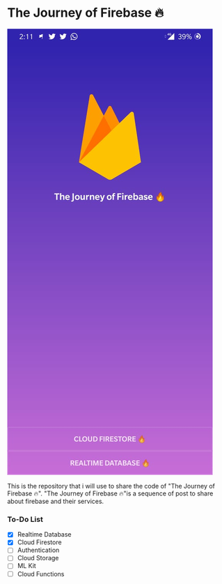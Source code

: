 # The Journey of Firebase 🔥


![alt text](project.jpg)

This is the repository that i will use to share the code of 
"The Journey of Firebase 🔥". 
"The Journey of Firebase 🔥"is a sequence of post to share  about firebase and their services.

### To-Do List

- [X] Realtime Database
- [X] Cloud Firestore
- [ ] Authentication
- [ ] Cloud Storage
- [ ] ML Kit
- [ ] Cloud Functions
